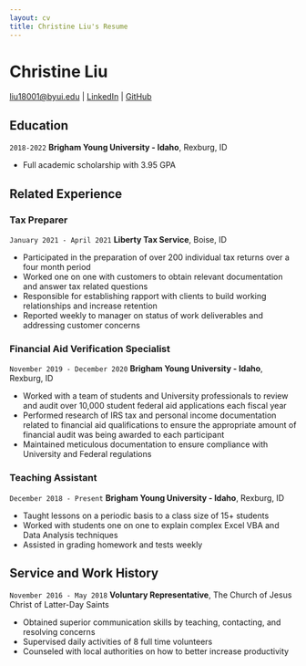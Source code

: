 ```yaml
---
layout: cv
title: Christine Liu's Resume
---
```

# Christine Liu

<div id="webaddress">
<a href="liu18001@byui.edu">liu18001@byui.edu</a>
| <a href="https://www.linkedin.com/in/christineyiyiliu/">LinkedIn</a>
| <a href="https://github.com/LYY970828/christine_liu_resume">GitHub</a>
</div>

<!-- https://www.monique.tech/the-art-of-markdown -->

## Education

`2018-2022`
__Brigham Young University - Idaho__, Rexburg, ID

- Full academic scholarship with 3.95 GPA

## Related Experience

### Tax Preparer

`January 2021 - April 2021`
__Liberty Tax Service__, Boise, ID

- Participated in the preparation of over 200 individual tax returns over a four month period
- Worked one on one with customers to obtain relevant documentation and answer tax related questions 
- Responsible for establishing rapport with clients to build working relationships and increase retention
- Reported weekly to manager on status of work deliverables and addressing customer concerns

### Financial Aid Verification Specialist

`November 2019 - December 2020`
__Brigham Young University - Idaho__, Rexburg, ID

- Worked with a team of students and University professionals to review and audit over 10,000 student federal aid applications each fiscal year
- Performed research of IRS tax and personal income documentation related to financial aid qualifications to ensure the appropriate amount of financial audit was being awarded to each participant 
- Maintained meticulous documentation to ensure compliance with University and Federal regulations 


### Teaching Assistant 

`December 2018 - Present`
__Brigham Young University - Idaho__, Rexburg, ID

- Taught lessons on a periodic basis to a class size of 15+ students 
- Worked with students one on one to explain complex Excel VBA and Data Analysis techniques 
- Assisted in grading homework and tests weekly



## Service and Work History

`November 2016 - May 2018`
__Voluntary Representative__, The Church of Jesus Christ of Latter-Day Saints

- Obtained superior communication skills by teaching, contacting, and resolving concerns
- Supervised daily activities of 8 full time volunteers
- Counseled with local authorities on how to better increase productivity 



<!-- ### Footer

Last updated: May 2013 -->


